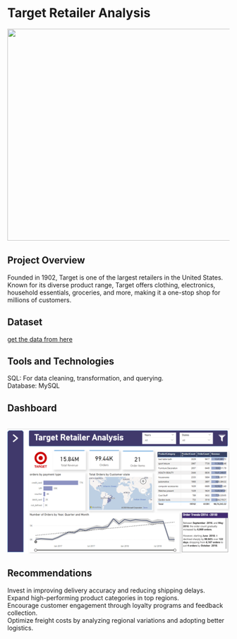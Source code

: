 # Target Retailer Analysis
<img src="https://sandhillssentinel.com/wp-content/uploads/2024/08/Target-SHS-.jpg" height="480" width= "1090">

## Project Overview
Founded in 1902, Target is one of the largest retailers in the United States. Known for its diverse product range, Target offers clothing, electronics, household essentials, groceries, and more, making it a one-stop shop for millions of customers.

## Dataset 
[get the data from here](https://github.com/renukadhule/Target_Retailer_Power_BI_Analysis/tree/master/dataset)

## Tools and Technologies
SQL: For data cleaning, transformation, and querying.<br>
Database: MySQL


## Dashboard
<br>
<img src= "https://github.com/renukadhule/Target_Retailer_Power_BI_Analysis/blob/master/Screenshorts/First.png">




## Recommendations
Invest in improving delivery accuracy and reducing shipping delays.<br>
Expand high-performing product categories in top regions.<br>
Encourage customer engagement through loyalty programs and feedback collection.<br>
Optimize freight costs by analyzing regional variations and adopting better logistics.<br>
